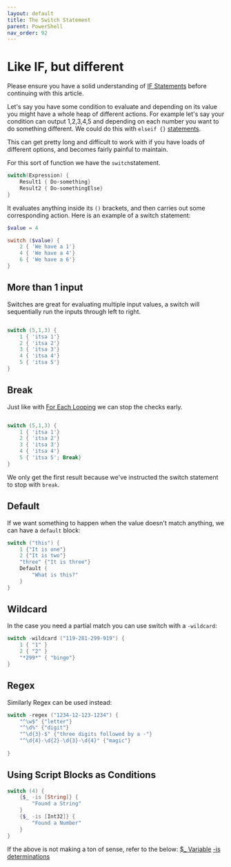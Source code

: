 ```yaml
---
layout: default
title: The Switch Statement
parent: PowerShell
nav_order: 92
---
```

# Like IF, but different
Please ensure you have a solid understanding of [IF Statements] before continuing with this article.

Let's say you have some condition to evaluate and depending on its value you might have a whole heap of different actions.
For example let's say your condition can output 1,2,3,4,5 and depending on each number you want to do something different. We could do this with `elseif {}` [statements].

This can get pretty long and difficult to work with if you have loads of different options, and becomes fairly painful to maintain.

For this sort of function we have the `switch`statement. 

```powershell
switch(Expression) {
	Result1 { Do-something}
	Result2 { Do-somethingElse}
}
```

It evaluates anything inside its `()` brackets, and then carries out some corresponding action. Here is an example of a switch statement:

```powershell
$value = 4

switch ($value) {
	2 { 'We have a 1'}
	4 { 'We have a 4'}
	6 { 'We have a 6'}
}
```

## More than 1 input
Switches are great for evaluating multiple input values, a switch will sequentially run the inputs through left to right.

```powershell

switch (5,1,3) {
	1 { 'itsa 1'}
	2 { 'itsa 2'}
	3 { 'itsa 3'}
	4 { 'itsa 4'}
	5 { 'itsa 5'}
}
```

## Break
Just like with [For Each Looping] we can stop the checks early.

```powershell

switch (5,1,3) {
	1 { 'itsa 1'}
	2 { 'itsa 2'}
	3 { 'itsa 3'}
	4 { 'itsa 4'}
	5 { 'itsa 5'; Break}
}
```

We only get the first result because we've instructed the switch statement to stop with `break`.

## Default
If we want something to happen when the value doesn't match anything, we can have a `default` block:

```powershell
switch ("this") {
	1 {"It is one"}
	2 {"It is two"}
	"three" {"It is three"}
	Default {
		"What is this?"
	}
}
```

## Wildcard
In the case you need a partial match you can use switch with a `-wildcard`:

```powershell
switch -wildcard ("119-281-299-919") {
	1 { "1" }
	2 { "2" } 
	"*299*" { "bingo"}
}
```

## Regex
Similarly Regex can be used instead:

```powershell
switch -regex ("1234-12-123-1234") {
	"^\w$" {"letter"}
	"^\d%" {"digit"}
	"^\d{3}-$" {"three digits followed by a -"}
	"^\d{4}-\d{2}-\d{3}-\d{4}" {"magic"}
	 
}
```

## Using Script Blocks as Conditions
```powershell
switch (4) {
	{$_ -is [String]} {
		"Found a String"
	}
	{$_ -is [Int32]} {
		"Found a Number"
	}
}
```

If the above is not making a ton of sense, refer to the below:
[$_ Variable]
[-is determinations]

[$_ Variable]: https://kasmichta.github.io/hjkl/docs/PowerShell/psitem.html
[-is determinations]:https://kasmichta.github.io/hjkl/docs/PowerShell/operators.html#-is-determinations
[IF Statements]: https://kasmichta.github.io/hjkl/docs/PowerShell/if-else.html
[statements]: https://kasmichta.github.io/hjkl/docs/PowerShell/if-else.html#or-else
[For Each Looping]: https://kasmichta.github.io/hjkl/docs/PowerShell/foreach.html

